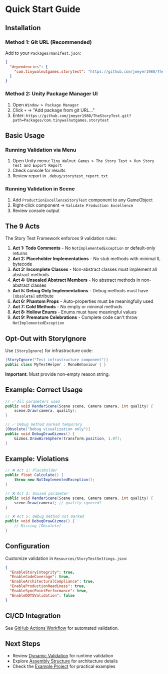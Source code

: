 # Quick Start Guide

## Installation

### Method 1: Git URL (Recommended)

Add to your `Packages/manifest.json`:

```json
{
  "dependencies": {
    "com.tinywalnutgames.storytest": "https://github.com/jmeyer1980/TheStoryTest.git?path=Packages/com.tinywalnutgames.storytest"
  }
}
```

### Method 2: Unity Package Manager UI

1. Open `Window > Package Manager`
2. Click `+` → "Add package from git URL..."
3. Enter: `https://github.com/jmeyer1980/TheStoryTest.git?path=Packages/com.tinywalnutgames.storytest`

## Basic Usage

### Running Validation via Menu

1. Open Unity menu: `Tiny Walnut Games > The Story Test > Run Story Test and Export Report`
2. Check console for results
3. Review report in `.debug/storytest_report.txt`

### Running Validation in Scene

1. Add `ProductionExcellenceStoryTest` component to any GameObject
2. Right-click component → `Validate Production Excellence`
3. Review console output

## The 9 Acts

The Story Test Framework enforces 9 validation rules:

1. **Act 1: Todo Comments** - No `NotImplementedException` or default-only returns
2. **Act 2: Placeholder Implementations** - No stub methods with minimal IL bytecode
3. **Act 3: Incomplete Classes** - Non-abstract classes must implement all abstract methods
4. **Act 4: Unsealed Abstract Members** - No abstract methods in non-abstract classes
5. **Act 5: Debug Only Implementations** - Debug methods must have `[Obsolete]` attribute
6. **Act 6: Phantom Props** - Auto-properties must be meaningfully used
7. **Act 7: Cold Methods** - No empty or minimal methods
8. **Act 8: Hollow Enums** - Enums must have meaningful values
9. **Act 9: Premature Celebrations** - Complete code can't throw `NotImplementedException`

## Opt-Out with StoryIgnore

Use `[StoryIgnore]` for infrastructure code:

```csharp
[StoryIgnore("Test infrastructure component")]
public class MyTestHelper : MonoBehaviour { }
```

**Important:** Must provide non-empty reason string.

## Example: Correct Usage

```csharp
// ✅ All parameters used
public void RenderScene(Scene scene, Camera camera, int quality) {
    scene.Draw(camera, quality);
}

// ✅ Debug method marked temporary
[Obsolete("Debug visualization only")]
public void DebugDrawGizmos() {
    Gizmos.DrawWireSphere(transform.position, 1.0f);
}
```

## Example: Violations

```csharp
// ❌ Act 1: Placeholder
public float Calculate() {
    throw new NotImplementedException();
}

// ❌ Act 2: Unused parameter
public void RenderScene(Scene scene, Camera camera, int quality) {
    scene.Draw(camera); // quality ignored!
}

// ❌ Act 5: Debug method not marked
public void DebugDrawGizmos() {
    // Missing [Obsolete]
}
```

## Configuration

Customize validation in `Resources/StoryTestSettings.json`:

```json
{
  "EnableStoryIntegrity": true,
  "EnableCodeCoverage": true,
  "EnableArchitecturalCompliance": true,
  "EnableProductionReadiness": true,
  "EnableSyncPointPerformance": true,
  "EnableDOTSValidation": false
}
```

## CI/CD Integration

See [GitHub Actions Workflow](.github/workflows/story-test.yml) for automated validation.

## Next Steps

- Review [Dynamic Validation](DynamicValidation.md) for runtime validation
- Explore [Assembly Structure](AssemblyStructure.md) for architecture details
- Check the [Example Project](../../Samples~/ExampleProject/) for practical examples
